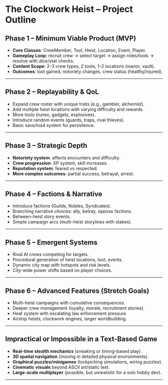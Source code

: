 # The Clockwork Heist – Project Outline

## Phase 1 – Minimum Viable Product (MVP)
- **Core Classes**: CrewMember, Tool, Heist, Location, Event, Player.
- **Gameplay Loop**: recruit crew → select target → assign roles/tools → resolve with dice/stat checks.
- **Content Scope**: 2–3 crew types, 2 tools, 1–2 locations (manor, vault).
- **Outcomes**: loot gained, notoriety changes, crew status (healthy/injured).

---

## Phase 2 – Replayability & QoL
- Expand crew roster with unique traits (e.g., gambler, alchemist).
- Add multiple heist locations with varying difficulty and rewards.
- More tools (runes, gadgets, explosives).
- Introduce random events (guards, traps, rival thieves).
- Basic save/load system for persistence.

---

## Phase 3 – Strategic Depth
- **Notoriety system**: affects encounters and difficulty.
- **Crew progression**: XP system, skill increases.
- **Reputation system**: feared vs respected.
- **More complex outcomes**: partial success, betrayal, arrest.

---

## Phase 4 – Factions & Narrative
- Introduce factions (Guilds, Nobles, Syndicates).
- Branching narrative choices: ally, betray, oppose factions.
- Between-heist story events.
- Simple campaign arcs (multi-heist storylines with stakes).

---

## Phase 5 – Emergent Systems
- Rival AI crews competing for targets.
- Procedural generation of heist locations, loot, events.
- Dynamic city map with hotspots and risk levels.
- City-wide power shifts based on player choices.

---

## Phase 6 – Advanced Features (Stretch Goals)
- Multi-heist campaigns with cumulative consequences.
- Deeper crew management (loyalty, morale, recruitment stories).
- Heat system with escalating law enforcement pressure.
- Airship heists, clockwork engines, larger worldbuilding.

---

## Impractical or Impossible in a Text-Based Game
- **Real-time stealth mechanics** (sneaking or timing-based play).
- **3D spatial navigation** (moving in detailed physical environments).
- **Graphical puzzles/minigames** (lockpicking simulations, wiring puzzles).
- **Cinematic visuals** beyond ASCII art/static text.
- **Large-scale multiplayer** (possible, but unrealistic for a solo hobby dev).

---


